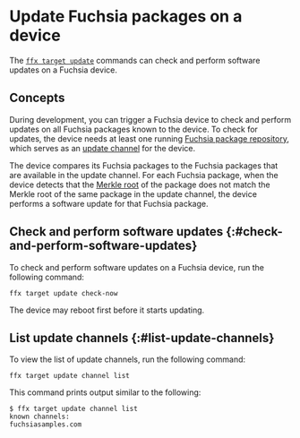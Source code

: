 # Update Fuchsia packages on a device

The [`ffx target update`][ffx-target-update] commands can check
and perform software updates on a Fuchsia device.

## Concepts

During development, you can trigger a Fuchsia device to check and perform
updates on all Fuchsia packages known to the device. To check for updates,
the device needs at least one running
[Fuchsia package repository][start-a-package-repo], which serves as
an [update channel](#list-update-channels) for the device.

The device compares its Fuchsia packages to the Fuchsia packages that are
available in the update channel. For each Fuchsia package, when the device
detects that the [Merkle root][merkle-root] of the package does not
match the Merkle root of the same package in the update channel,
the device performs a software update for that Fuchsia package.

## Check and perform software updates {:#check-and-perform-software-updates}

To check and perform software updates on a Fuchsia device,
run the following command:

```posix-terminal
ffx target update check-now
```

The device may reboot first before it starts updating.

## List update channels {:#list-update-channels}

To view the list of update channels, run the following command:

```posix-terminal
ffx target update channel list
```

This command prints output similar to the following:

```none {:.devsite-disable-click-to-copy}
$ ffx target update channel list
known channels:
fuchsiasamples.com
```

<!-- Reference links -->

[ffx-target-update]: https://fuchsia.dev/reference/tools/sdk/ffx#update_3
[flash-fuchsia]: ./flash-a-device.md
[start-a-package-repo]: ./create-a-package-repository.md
[merkle-root]: /docs/concepts/packages/merkleroot.md
